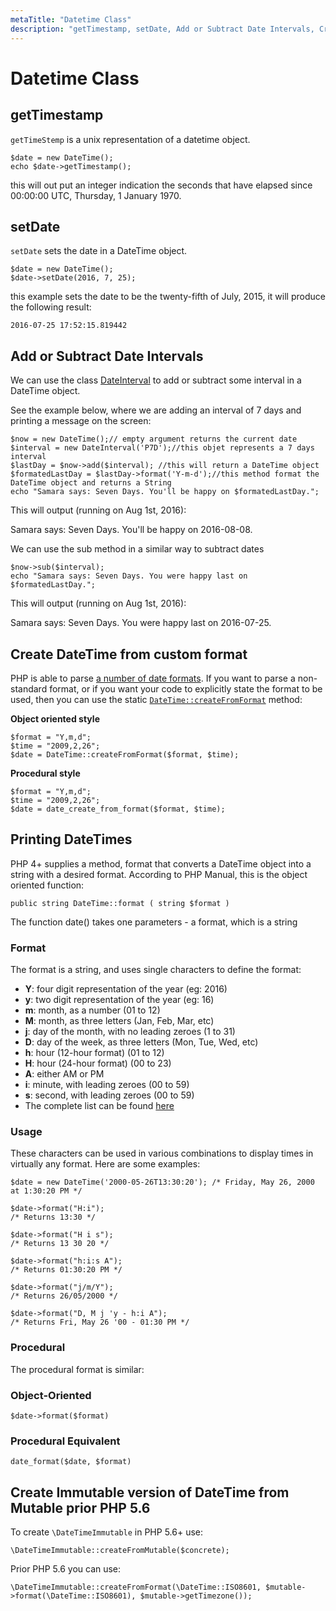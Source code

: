 ```yaml
---
metaTitle: "Datetime Class"
description: "getTimestamp, setDate, Add or Subtract Date Intervals, Create DateTime from custom format, Printing DateTimes, Create Immutable version of DateTime from Mutable prior PHP 5.6"
---
```


# Datetime Class



## getTimestamp


`getTimeStemp` is a unix representation of a datetime object.

```
$date = new DateTime();
echo $date->getTimestamp(); 

```

this will out put an integer indication the seconds that have elapsed since 00:00:00 UTC, Thursday, 1 January 1970.



## setDate


`setDate` sets the date in a DateTime object.

```
$date = new DateTime();
$date->setDate(2016, 7, 25);

```

this example sets the date to be the twenty-fifth of July, 2015, it will produce the following result:

```
2016-07-25 17:52:15.819442

```



## Add or Subtract Date Intervals


We can use the class [DateInterval](http://php.net/manual/pt_BR/class.dateinterval.php) to add or subtract some interval in a DateTime object.

See the example below, where we are adding an interval of 7 days and printing a message on the screen:

```
$now = new DateTime();// empty argument returns the current date
$interval = new DateInterval('P7D');//this objet represents a 7 days interval
$lastDay = $now->add($interval); //this will return a DateTime object
$formatedLastDay = $lastDay->format('Y-m-d');//this method format the DateTime object and returns a String
echo "Samara says: Seven Days. You'll be happy on $formatedLastDay.";

```

This will output (running on Aug 1st, 2016):

> 
Samara says: Seven Days. You'll be happy on 2016-08-08.


We can use the sub method in a similar way to subtract dates

```
$now->sub($interval);
echo "Samara says: Seven Days. You were happy last on $formatedLastDay.";

```

This will output (running on Aug 1st, 2016):

> 
Samara says: Seven Days. You were happy last on 2016-07-25.




## Create DateTime from custom format


PHP is able to parse [a number of date formats](https://secure.php.net/manual/en/datetime.formats.php). If you want to parse a non-standard format, or if you want your code to explicitly state the format to be used, then you can use the static [`DateTime::createFromFormat`](https://php.net/manual/en/datetime.createfromformat.php) method:

**Object oriented style**

```
$format = "Y,m,d";
$time = "2009,2,26";
$date = DateTime::createFromFormat($format, $time);

```

**Procedural style**

```
$format = "Y,m,d";
$time = "2009,2,26";
$date = date_create_from_format($format, $time);

```



## Printing DateTimes


PHP 4+ supplies a method, format that converts a DateTime object into a string with a desired format. According to PHP Manual, this is the object oriented function:

```
public string DateTime::format ( string $format )

```

The function date() takes one parameters - a format, which is a string

### Format

The format is a string, and uses single characters to define the format:

- **Y**: four digit representation of the year (eg: 2016)
- **y**: two digit representation of the year (eg: 16)
- **m**: month, as a number (01 to 12)
- **M**: month, as three letters (Jan, Feb, Mar, etc)
- **j**: day of the month, with no leading zeroes (1 to 31)
- **D**: day of the week, as three letters (Mon, Tue, Wed, etc)
- **h**: hour (12-hour format) (01 to 12)
- **H**: hour (24-hour format) (00 to 23)
- **A**: either AM or PM
- **i**: minute, with leading zeroes (00 to 59)
- **s**: second, with leading zeroes (00 to 59)
- The complete list can be found [here](http://php.net/manual/en/function.date.php)

### Usage

These characters can be used in various combinations to display times in virtually any format. Here are some examples:

```
$date = new DateTime('2000-05-26T13:30:20'); /* Friday, May 26, 2000 at 1:30:20 PM */

$date->format("H:i");
/* Returns 13:30 */

$date->format("H i s");
/* Returns 13 30 20 */

$date->format("h:i:s A");
/* Returns 01:30:20 PM */

$date->format("j/m/Y");
/* Returns 26/05/2000 */

$date->format("D, M j 'y - h:i A");
/* Returns Fri, May 26 '00 - 01:30 PM */

```

### Procedural

The procedural format is similar:

### Object-Oriented

```
$date->format($format)

```

### Procedural Equivalent

```
date_format($date, $format)

```



## Create Immutable version of DateTime from Mutable prior PHP 5.6


To create `\DateTimeImmutable` in PHP 5.6+ use:

```
\DateTimeImmutable::createFromMutable($concrete);

```

Prior PHP 5.6 you can use:

```
\DateTimeImmutable::createFromFormat(\DateTime::ISO8601, $mutable->format(\DateTime::ISO8601), $mutable->getTimezone());

```

